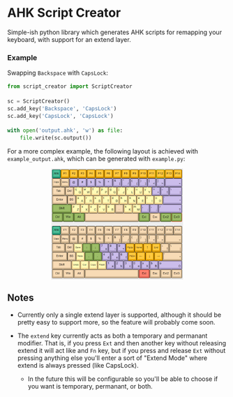 # AHK Script Creator

Simple-ish python library which generates AHK scripts for remapping your keyboard, with support for an extend layer.

### Example

Swapping `Backspace` with `CapsLock`:

```python
from script_creator import ScriptCreator

sc = ScriptCreator()
sc.add_key('Backspace', 'CapsLock')
sc.add_key('CapsLock', 'CapsLock')

with open('output.ahk', 'w') as file:
    file.write(sc.output())
```

For a more complex example, the following layout is achieved with `example_output.ahk`, which can be generated with `example.py`:

<img src="example.PNG" style="width: 60%; display: block; margin-left: auto; margin-right: auto">

## Notes

* Currently only a single extend layer is supported, although it should be pretty easy to support more, so the feature will probably come soon.

* The `extend` key currently acts as both a temporary and permanant modifier. That is, if you press `Ext` and then another key without releasing extend it will act like and `Fn` key, but if you press and release `Ext` without pressing anything else you'll enter a sort of "Extend Mode" where extend is always pressed (like CapsLock).
    
    * In the future this will be configurable so you'll be able to choose if you want is temporary, permanant, or both.